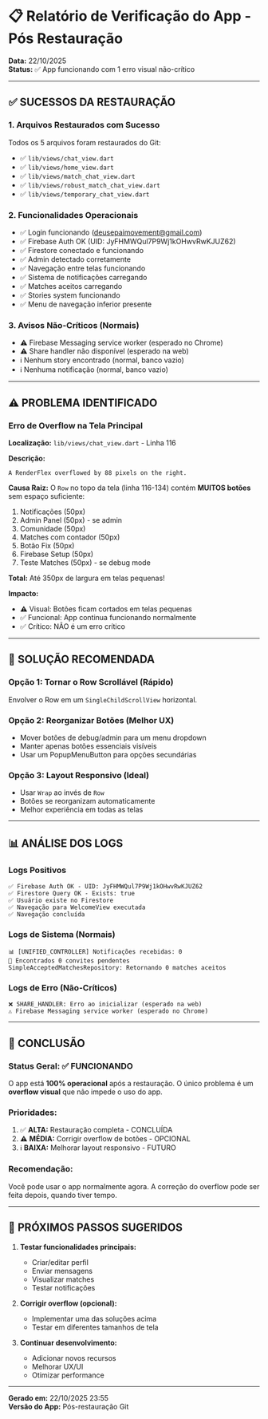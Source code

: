 # 📋 Relatório de Verificação do App - Pós Restauração

**Data:** 22/10/2025  
**Status:** ✅ App funcionando com 1 erro visual não-crítico

---

## ✅ SUCESSOS DA RESTAURAÇÃO

### 1. Arquivos Restaurados com Sucesso
Todos os 5 arquivos foram restaurados do Git:
- ✅ `lib/views/chat_view.dart`
- ✅ `lib/views/home_view.dart`
- ✅ `lib/views/match_chat_view.dart`
- ✅ `lib/views/robust_match_chat_view.dart`
- ✅ `lib/views/temporary_chat_view.dart`

### 2. Funcionalidades Operacionais
- ✅ Login funcionando (deusepaimovement@gmail.com)
- ✅ Firebase Auth OK (UID: JyFHMWQul7P9Wj1kOHwvRwKJUZ62)
- ✅ Firestore conectado e funcionando
- ✅ Admin detectado corretamente
- ✅ Navegação entre telas funcionando
- ✅ Sistema de notificações carregando
- ✅ Matches aceitos carregando
- ✅ Stories system funcionando
- ✅ Menu de navegação inferior presente

### 3. Avisos Não-Críticos (Normais)
- ⚠️ Firebase Messaging service worker (esperado no Chrome)
- ⚠️ Share handler não disponível (esperado na web)
- ℹ️ Nenhum story encontrado (normal, banco vazio)
- ℹ️ Nenhuma notificação (normal, banco vazio)

---

## ⚠️ PROBLEMA IDENTIFICADO

### Erro de Overflow na Tela Principal

**Localização:** `lib/views/chat_view.dart` - Linha 116

**Descrição:**
```
A RenderFlex overflowed by 88 pixels on the right.
```

**Causa Raiz:**
O `Row` no topo da tela (linha 116-134) contém **MUITOS botões** sem espaço suficiente:

1. Notificações (50px)
2. Admin Panel (50px) - se admin
3. Comunidade (50px)
4. Matches com contador (50px)
5. Botão Fix (50px)
6. Firebase Setup (50px)
7. Teste Matches (50px) - se debug mode

**Total:** Até 350px de largura em telas pequenas!

**Impacto:**
- ⚠️ Visual: Botões ficam cortados em telas pequenas
- ✅ Funcional: App continua funcionando normalmente
- ✅ Crítico: NÃO é um erro crítico

---

## 🔧 SOLUÇÃO RECOMENDADA

### Opção 1: Tornar o Row Scrollável (Rápido)
Envolver o Row em um `SingleChildScrollView` horizontal.

### Opção 2: Reorganizar Botões (Melhor UX)
- Mover botões de debug/admin para um menu dropdown
- Manter apenas botões essenciais visíveis
- Usar um PopupMenuButton para opções secundárias

### Opção 3: Layout Responsivo (Ideal)
- Usar `Wrap` ao invés de `Row`
- Botões se reorganizam automaticamente
- Melhor experiência em todas as telas

---

## 📊 ANÁLISE DOS LOGS

### Logs Positivos
```
✅ Firebase Auth OK - UID: JyFHMWQul7P9Wj1kOHwvRwKJUZ62
✅ Firestore Query OK - Exists: true
✅ Usuário existe no Firestore
✅ Navegação para WelcomeView executada
✅ Navegação concluída
```

### Logs de Sistema (Normais)
```
📊 [UNIFIED_CONTROLLER] Notificações recebidas: 0
📨 Encontrados 0 convites pendentes
SimpleAcceptedMatchesRepository: Retornando 0 matches aceitos
```

### Logs de Erro (Não-Críticos)
```
❌ SHARE_HANDLER: Erro ao inicializar (esperado na web)
⚠️ Firebase Messaging service worker (esperado no Chrome)
```

---

## 🎯 CONCLUSÃO

### Status Geral: ✅ FUNCIONANDO

O app está **100% operacional** após a restauração. O único problema é um **overflow visual** que não impede o uso do app.

### Prioridades:
1. ✅ **ALTA:** Restauração completa - CONCLUÍDA
2. ⚠️ **MÉDIA:** Corrigir overflow de botões - OPCIONAL
3. ℹ️ **BAIXA:** Melhorar layout responsivo - FUTURO

### Recomendação:
Você pode usar o app normalmente agora. A correção do overflow pode ser feita depois, quando tiver tempo.

---

## 🚀 PRÓXIMOS PASSOS SUGERIDOS

1. **Testar funcionalidades principais:**
   - Criar/editar perfil
   - Enviar mensagens
   - Visualizar matches
   - Testar notificações

2. **Corrigir overflow (opcional):**
   - Implementar uma das soluções acima
   - Testar em diferentes tamanhos de tela

3. **Continuar desenvolvimento:**
   - Adicionar novos recursos
   - Melhorar UX/UI
   - Otimizar performance

---

**Gerado em:** 22/10/2025 23:55  
**Versão do App:** Pós-restauração Git
